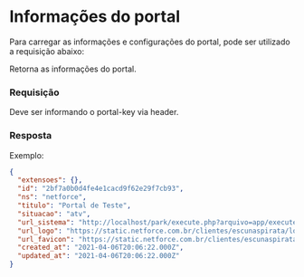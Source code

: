 # Informações do portal

Para carregar as informações e configurações do portal, pode ser utilizado a requisição abaixo:

<api method="get" uri="/portal/info" />

Retorna as informações do portal.

### Requisição

<tag text="portal-key" type="error"/> Deve ser informando o portal-key via header.

### Resposta

Exemplo:

```json
{
  "extensoes": {},
  "id": "2bf7a0b0d4fe4e1cacd9f62e29f7cb93",
  "ns": "netforce",
  "titulo": "Portal de Teste",
  "situacao": "atv",
  "url_sistema": "http://localhost/park/execute.php?arquivo=app/execute/portal.php",
  "url_logo": "https://static.netforce.com.br/clientes/escunaspirata/logo.png",
  "url_favicon": "https://static.netforce.com.br/clientes/escunaspirata/favicon.png",
  "created_at": "2021-04-06T20:06:22.000Z",
  "updated_at": "2021-04-06T20:06:22.000Z"
}
```